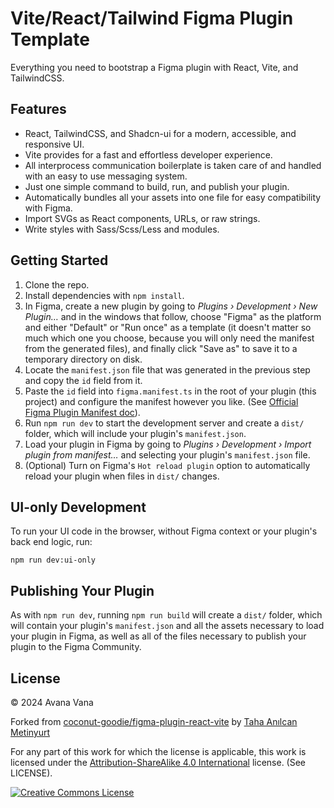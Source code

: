 # Vite/React/Tailwind Figma Plugin Template

Everything you need to bootstrap a Figma plugin with React, Vite, and TailwindCSS.

## Features
- React, TailwindCSS, and Shadcn-ui for a modern, accessible, and responsive UI.
- Vite provides for a fast and effortless developer experience.
- All interprocess communication boilerplate is taken care of and handled with an easy to use messaging system.
- Just one simple command to build, run, and publish your plugin.
- Automatically bundles all your assets into one file for easy compatibility with Figma.
- Import SVGs as React components, URLs, or raw strings.
- Write styles with Sass/Scss/Less and modules.

## Getting Started

1. Clone the repo.
2. Install dependencies with `npm install`.
3. In Figma, create a new plugin by going to *Plugins › Development › New Plugin…* and in the windows that follow, choose "Figma" as the platform and either "Default" or "Run once" as a template (it doesn't matter so much which one you choose, because you will only need the manifest from the generated files), and finally click "Save as" to save it to a temporary directory on disk.
4. Locate the `manifest.json` file that was generated in the previous step and copy the `id` field from it.
4. Paste the `id` field into `figma.manifest.ts` in the root of your plugin (this project) and configure the manifest however you like. (See [Official Figma Plugin Manifest doc](https://www.figma.com/plugin-docs/manifest/)).
5. Run `npm run dev` to start the development server and create a `dist/` folder, which will include your plugin's `manifest.json`.
6. Load your plugin in Figma by going to  *Plugins › Development › Import plugin from manifest…* and selecting your plugin's `manifest.json` file.
7. (Optional) Turn on Figma's `Hot reload plugin` option to automatically reload your plugin when files in `dist/` changes.

## UI-only Development

To run your UI code in the browser, without Figma context or your plugin's back end logic, run:
```
npm run dev:ui-only
```

## Publishing Your Plugin

As with `npm run dev`, running `npm run build` will create a `dist/` folder, which will contain your plugin's `manifest.json` and all the assets necessary to load your plugin in Figma, as well as all of the files necessary to publish your plugin to the Figma Community.

## License

&copy; 2024 Avana Vana

Forked from [coconut-goodie/figma-plugin-react-vite](https://github.com/CoconutGoodie/figma-plugin-react-vite) by [Taha Anılcan Metinyurt](https://github.com/CoconutGoodie)

For any part of this work for which the license is applicable, this work is licensed under the [Attribution-ShareAlike 4.0 International](http://creativecommons.org/licenses/by-sa/4.0/) license. (See LICENSE).

<a rel="license" href="http://creativecommons.org/licenses/by-sa/4.0/"><img alt="Creative Commons License" style="border-width:0" src="https://i.creativecommons.org/l/by-sa/4.0/88x31.png" /></a>
